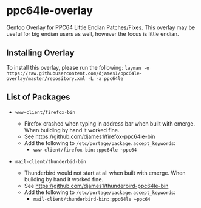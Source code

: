 # ppc64le-overlay
Gentoo Overlay for PPC64 Little Endian Patches/Fixes. This overlay may be useful for big endian users as well, however the focus is little endian.

## Installing Overlay
To install this overlay, please run the following:
`layman -o https://raw.githubusercontent.com/djames1/ppc64le-overlay/master/repository.xml -L -a ppc64le`

## List of Packages
* `www-client/firefox-bin`
    * Firefox crashed when typing in address bar when built with emerge. When building by hand it worked fine.
    * See https://github.com/djames1/firefox-ppc64le-bin
    * Add the following to `/etc/portage/package.accept_keywords`:
        * `www-client/firefox-bin::ppc64le ~ppc64`

* `mail-client/thunderbid-bin`
    * Thunderbird would not start at all when built with emerge. When building by hand it worked fine.
    * See https://github.com/djames1/thunderbird-ppc64le-bin
    * Add the following to `/etc/portage/package.accept_keywords`:
        * `mail-client/thunderbird-bin::ppc64le ~ppc64`

